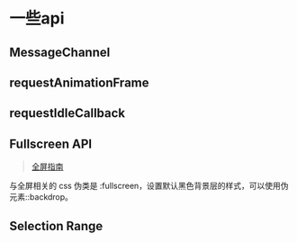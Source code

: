 # 一些api

## MessageChannel

## requestAnimationFrame

## requestIdleCallback

## Fullscreen API

>[全屏指南](https://developer.mozilla.org/zh-CN/docs/Web/API/Fullscreen_API/%E6%8C%87%E5%8D%97)

与全屏相关的 css 伪类是 :fullscreen，设置默认黑色背景层的样式，可以使用伪元素::backdrop。

## Selection Range
